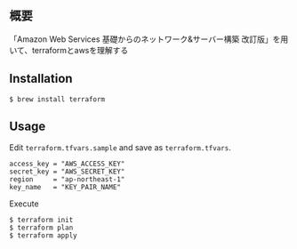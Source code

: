 ## 概要
「Amazon Web Services 基礎からのネットワーク&サーバー構築 改訂版」を用いて、terraformとawsを理解する

## Installation
```
$ brew install terraform
```

## Usage
Edit `terraform.tfvars.sample` and save as `terraform.tfvars`.
```
access_key = "AWS_ACCESS_KEY"
secret_key = "AWS_SECRET_KEY"
region     = "ap-northeast-1"
key_name   = "KEY_PAIR_NAME"
```

Execute
```
$ terraform init
$ terraform plan
$ terraform apply
```
